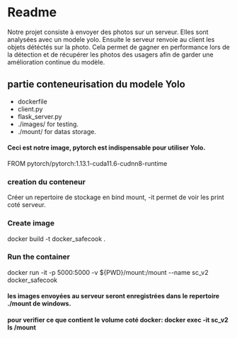 # Readme
Notre projet consiste à envoyer des photos sur un serveur. Elles sont analysées avec un modele yolo. Ensuite le serveur renvoie au client les objets détéctés sur la photo.
Cela permet de gagner en performance lors de la détection et de récupérer les photos des usagers afin de garder une amélioration continue du modèle.

## partie conteneurisation du modele Yolo
 *  dockerfile <br />
 *  client.py <br />
 *  flask_server.py <br />
 *  ./images/ for testing. <br />
 *  ./mount/ for datas storage. <br />



#### Ceci est notre image, pytorch est indispensable pour utiliser Yolo.
FROM pytorch/pytorch:1.13.1-cuda11.6-cudnn8-runtime

### creation du conteneur
 
 Créer un repertoire de stockage en bind mount, -it permet de voir les print coté serveur.








### Create image
 docker build -t  docker_safecook . <br />

### Run the container 
 docker run -it -p 5000:5000 -v ${PWD}/mount:/mount --name sc_v2 docker_safecook


#### les images envoyées au serveur seront enregistrées dans le repertoire ./mount de windows.
#### pour verifier ce que contient le volume coté docker: docker exec -it sc_v2 ls /mount

